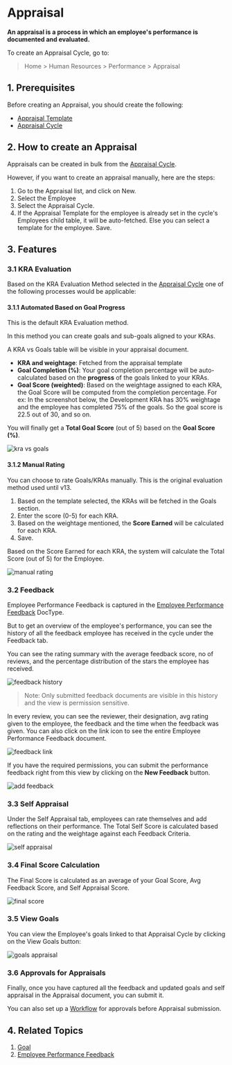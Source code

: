 
# Appraisal



**An appraisal is a process in which an employee's performance is documented and evaluated.**


To create an Appraisal Cycle, go to:



> 
> Home > Human Resources > Performance > Appraisal
> 
> 
> 


## 1. Prerequisites


Before creating an Appraisal, you should create the following:


* [Appraisal Template](/docs/en/human-resources/appraisal-template)
* [Appraisal Cycle](/docs/en/human-resources/appraisal-cycle)


## 2. How to create an Appraisal


Appraisals can be created in bulk from the [Appraisal Cycle](/docs/en/human-resources/appraisal-cycle). 


However, if you want to create an appraisal manually, here are the steps:


1. Go to the Appraisal list, and click on New.
2. Select the Employee
3. Select the Appraisal Cycle.
4. If the Appraisal Template for the employee is already set in the cycle's Employees child table, it will be auto-fetched. Else you can select a template for the employee. Save.


## 3. Features


### 3.1 KRA Evaluation


Based on the KRA Evaluation Method selected in the [Appraisal Cycle](/docs/en/human-resources/appraisal-cycle) one of the following processes would be applicable:


#### 3.1.1 Automated Based on Goal Progress


This is the default KRA Evaluation method. 


In this method you can create goals and sub-goals aligned to your KRAs. 


A KRA vs Goals table will be visible in your appraisal document.


* **KRA and weightage**: Fetched from the appraisal template
* **Goal Completion (%)**: Your goal completion percentage will be auto-calculated based on the **progress** of the goals linked to your KRAs.
* **Goal Score (weighted)**: Based on the weightage assigned to each KRA, the Goal Score will be computed from the completion percentage. For ex: In the screenshot below, the Development KRA has 30% weightage and the employee has completed 75% of the goals. So the goal score is 22.5 out of 30, and so on.


You will finally get a **Total Goal Score** (out of 5) based on the **Goal Score (%)**.


![kra vs goals](/files/kra-vs-goals.png)


#### 3.1.2 Manual Rating


You can choose to rate Goals/KRAs manually. This is the original evaluation method used until v13.


1. Based on the template selected, the KRAs will be fetched in the Goals section.
2. Enter the score (0-5) for each KRA.
3. Based on the weightage mentioned, the **Score Earned** will be calculated for each KRA.
4. Save.


Based on the Score Earned for each KRA, the system will calculate the Total Score (out of 5) for the Employee.


![manual rating](/files/manual-rating.png)


### 3.2 Feedback


Employee Performance Feedback is captured in the [Employee Performance Feedback](/docs/en/human-resources/employee-performance-feedback) DocType.


But to get an overview of the employee's performance, you can see the history of all the feedback employee has received in the cycle under the Feedback tab.


You can see the rating summary with the average feedback score, no of reviews, and the percentage distribution of the stars the employee has received.


![feedback history](/files/feedback-history.png)



> 
> Note: Only submitted feedback documents are visible in this history and the view is permission sensitive.
> 
> 
> 


In every review, you can see the reviewer, their designation, avg rating given to the employee, the feedback and the time when the feedback was given. You can also click on the link icon to see the entire Employee Performance Feedback document.


![feedback link](/files/feedback-link.png)


If you have the required permissions, you can submit the performance feedback right from this view by clicking on the **New Feedback** button.


![add feedback](/files/add-feedback.png)


### 3.3 Self Appraisal


Under the Self Appraisal tab, employees can rate themselves and add reflections on their performance. The Total Self Score is calculated based on the rating and the weightage against each Feedback Criteria.


![self appraisal](/files/self-appraisal.png)


### 3.4 Final Score Calculation


The Final Score is calculated as an average of your Goal Score, Avg Feedback Score, and Self Appraisal Score.


![final score](/files/final-score.png)


### 3.5 View Goals


You can view the Employee's goals linked to that Appraisal Cycle by clicking on the View Goals button:


![goals appraisal](/files/goals-appraisal.png)


### 3.6 Approvals for Appraisals


Finally, once you have captured all the feedback and updated goals and self appraisal in the Appraisal document, you can submit it.


You can also set up a [Workflow](https://docs.erpnext.com/docs/en/setting-up/workflows) for approvals before Appraisal submission.


## 4. Related Topics


1. [Goal](/docs/en/human-resources/goal)
2. [Employee Performance Feedback](/docs/en/human-resources/employee-performance-feedback)




